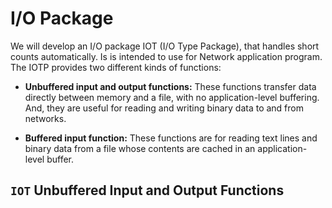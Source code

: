 # I/O Package
We will develop an I/O package IOT (I/O Type Package), that handles
short counts automatically. Is is intended to use for Network application
program. The IOTP provides two different kinds of functions:

 * **Unbuffered input and output functions:** These functions transfer data
directly between memory and a file, with no application-level buffering. And, 
they are useful for reading and writing binary data to and from networks.

 * **Buffered input function:** These functions are for reading text lines and
binary data from a file whose contents are cached in an application-level buffer.

## `IOT` Unbuffered Input and Output Functions

